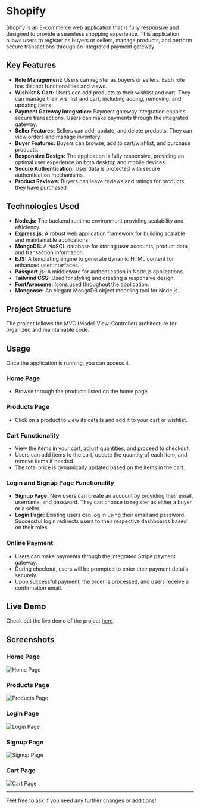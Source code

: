 # Shopify

Shopify is an E-commerce web application that is fully responsive and designed to provide a seamless shopping experience. This application allows users to register as buyers or sellers, manage products, and perform secure transactions through an integrated payment gateway.

## Key Features

- **Role Management:** Users can register as buyers or sellers. Each role has distinct functionalities and views.
- **Wishlist & Cart:** Users can add products to their wishlist and cart. They can manage their wishlist and cart, including adding, removing, and updating items.
- **Payment Gateway Integration:** Payment gateway integration enables secure transactions. Users can make payments through the integrated gateway.
- **Seller Features:** Sellers can add, update, and delete products. They can view orders and manage inventory.
- **Buyer Features:** Buyers can browse, add to cart/wishlist, and purchase products.
- **Responsive Design:** The application is fully responsive, providing an optimal user experience on both desktop and mobile devices.
- **Secure Authentication:** User data is protected with secure authentication mechanisms.
- **Product Reviews:** Buyers can leave reviews and ratings for products they have purchased.

## Technologies Used

- **Node.js:** The backend runtime environment providing scalability and efficiency.
- **Express.js:** A robust web application framework for building scalable and maintainable applications.
- **MongoDB:** A NoSQL database for storing user accounts, product data, and transaction information.
- **EJS:** A templating engine to generate dynamic HTML content for enhanced user interfaces.
- **Passport.js:** A middleware for authentication in Node.js applications.
- **Tailwind CSS:** Used for styling and creating a responsive design.
- **FontAwesome:** Icons used throughout the application.
- **Mongoose:** An elegant MongoDB object modeling tool for Node.js.

## Project Structure

The project follows the MVC (Model-View-Controller) architecture for organized and maintainable code.

## Usage

Once the application is running, you can access it. 

### Home Page
- Browse through the products listed on the home page.

### Products Page
- Click on a product to view its details and add it to your cart or wishlist.

### Cart Functionality
- View the items in your cart, adjust quantities, and proceed to checkout.
- Users can add items to the cart, update the quantity of each item, and remove items if needed.
- The total price is dynamically updated based on the items in the cart.

### Login and Signup Page Functionality
- **Signup Page:** New users can create an account by providing their email, username, and password. They can choose to register as either a buyer or a seller.
- **Login Page:** Existing users can log in using their email and password. Successful login redirects users to their respective dashboards based on their roles.

### Online Payment
- Users can make payments through the integrated Stripe payment gateway.
- During checkout, users will be prompted to enter their payment details securely.
- Upon successful payment, the order is processed, and users receive a confirmation email.

## Live Demo

Check out the live demo of the project [here](https://your-live-demo-link.com).

## Screenshots

### Home Page
![Home Page](screenshots/home.png)

### Products Page
![Products Page](screenshots/products.png)

### Login Page
![Login Page](screenshots/login.png)

### Signup Page
![Signup Page](screenshots/signup.png)

### Cart Page
![Cart Page](screenshots/cart.png)

---

Feel free to ask if you need any further changes or additions!
